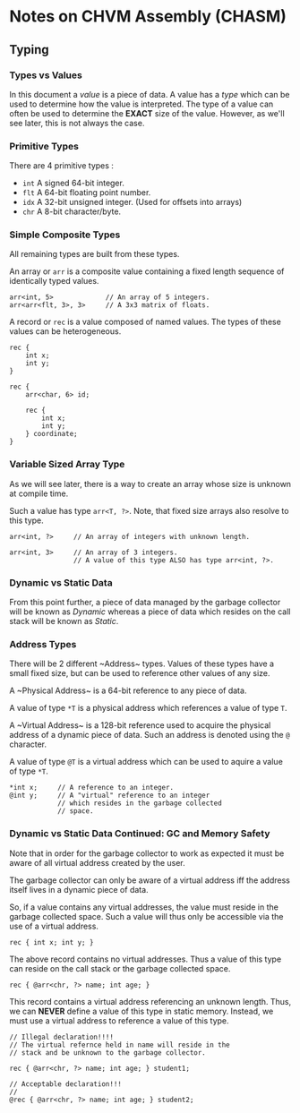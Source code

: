 # Notes on CHVM Assembly (CHASM)

## Typing

### Types vs Values

In this document a *value* is a piece of data.
A value has a *type* which can be used to determine
how the value is interpreted.
The type of a value can often be used to determine
the __EXACT__ size of the value. However, as we'll see
later, this is not always the case.

### Primitive Types

There are 4 primitive types :
  * `int`  A signed 64-bit integer.
  * `flt`  A 64-bit floating point number.
  * `idx`  A 32-bit unsigned integer. (Used for offsets into arrays)
  * `chr`  A 8-bit character/byte.

### Simple Composite Types

All remaining types are built from these types.

An array or `arr` is a composite value containing a fixed length sequence of
identically typed values.

```
arr<int, 5>             // An array of 5 integers.
arr<arr<flt, 3>, 3>     // A 3x3 matrix of floats.
```

A record or `rec` is a value composed of named values.
The types of these values can be heterogeneous.

```
rec {
    int x;
    int y;
}

rec {
    arr<char, 6> id;

    rec {
        int x;
        int y;
    } coordinate;
}
```

### Variable Sized Array Type

As we will see later, there is a way to create an array whose
size is unknown at compile time.

Such a value has type `arr<T, ?>`. Note, that fixed size arrays 
also resolve to this type.

```
arr<int, ?>     // An array of integers with unknown length.

arr<int, 3>     // An array of 3 integers. 
                // A value of this type ALSO has type arr<int, ?>.
```

### Dynamic vs Static Data

From this point further, a piece of data managed by the garbage collector
will be known as *Dynamic* whereas a piece of data which resides on the 
call stack will be known as *Static*. 

### Address Types

There will be 2 different ~Address~ types. Values of these types have
a small fixed size, but can be used to reference other values of
any size.

A ~Physical Address~ is a 64-bit reference to any piece of 
data. 

A value of type `*T` is a physical address which references 
a value of type `T`.


A ~Virtual Address~ is a 128-bit reference used to acquire
the physical address of a dynamic piece of data. Such
an address is denoted using the `@` character.

A value of type `@T` is a virtual address which can be used 
to aquire a value of type `*T`.

```
*int x;     // A reference to an integer.
@int y;     // A "virtual" reference to an integer
            // which resides in the garbage collected
            // space.
```
### Dynamic vs Static Data Continued: GC and Memory Safety

Note that in order for the garbage collector to work as expected
it must be aware of all virtual address created by the user.

The garbage collector can only be aware of a virtual address iff
the address itself lives in a dynamic piece of data.

So, if a value contains any virtual addresses, the value must reside
in the garbage collected space. Such a value will thus only be 
accessible via the use of a virtual address.

```
rec { int x; int y; }
```

The above record contains no virtual addresses. Thus a value of
this type can reside on the call stack or the garbage collected space.

```
rec { @arr<chr, ?> name; int age; }
```

This record contains a virtual address referencing an unknown
length. Thus, we can __NEVER__ define a value of this type in
static memory. Instead, we must use a virtual address to reference
a value of this type.

```
// Illegal declaration!!!!
// The virtual refernce held in name will reside in the
// stack and be unknown to the garbage collector.

rec { @arr<chr, ?> name; int age; } student1;

// Acceptable declaration!!!
// 
@rec { @arr<chr, ?> name; int age; } student2;

```







